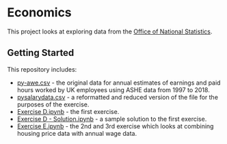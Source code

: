 # Economics

This project looks at exploring data from the [Office of National Statistics](https://www.ons.gov.uk/employmentandlabourmarket/peopleinwork/earningsandworkinghours/datasets/ashe1997to2015selectedestimates).

## Getting Started

This repository includes:
* [py-awe.csv](https://github.com/frtibble/Economics/blob/master/py-awe.csv) - the original data for annual estimates of earnings and paid hours worked by UK employees using ASHE data from 1997 to 2018.
* [pysalarydata.csv](https://github.com/frtibble/Economics/blob/master/pysalarydata.csv) - a reformatted and reduced version of the file for the purposes of the exercise.
* [Exercise D.ipynb](https://github.com/frtibble/Economics/blob/master/Exercise%20D.ipynb) - the first exercise.
* [Exercise D - Solution.ipynb](https://github.com/frtibble/Economics/blob/master/Exercise%20D%20-%20Solution.ipynb) - a sample solution to the first exercise.
* [Exercise E.ipynb](https://github.com/frtibble/Economics/blob/master/Exercise%20E.ipynb) - the 2nd and 3rd exercise which looks at combining housing price data with annual wage data.
